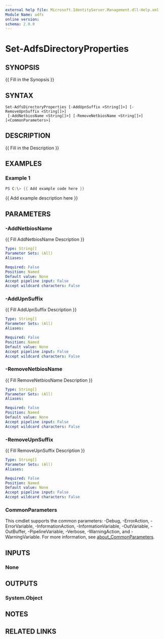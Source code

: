 ```yaml
---
external help file: Microsoft.IdentityServer.Management.dll-Help.xml
Module Name: adfs
online version:
schema: 2.0.0
---
```


# Set-AdfsDirectoryProperties

## SYNOPSIS
{{ Fill in the Synopsis }}

## SYNTAX

```
Set-AdfsDirectoryProperties [-AddUpnSuffix <String[]>] [-RemoveUpnSuffix <String[]>]
 [-AddNetbiosName <String[]>] [-RemoveNetbiosName <String[]>] [<CommonParameters>]
```

## DESCRIPTION
{{ Fill in the Description }}

## EXAMPLES

### Example 1
```powershell
PS C:\> {{ Add example code here }}
```

{{ Add example description here }}

## PARAMETERS

### -AddNetbiosName
{{ Fill AddNetbiosName Description }}

```yaml
Type: String[]
Parameter Sets: (All)
Aliases:

Required: False
Position: Named
Default value: None
Accept pipeline input: False
Accept wildcard characters: False
```

### -AddUpnSuffix
{{ Fill AddUpnSuffix Description }}

```yaml
Type: String[]
Parameter Sets: (All)
Aliases:

Required: False
Position: Named
Default value: None
Accept pipeline input: False
Accept wildcard characters: False
```

### -RemoveNetbiosName
{{ Fill RemoveNetbiosName Description }}

```yaml
Type: String[]
Parameter Sets: (All)
Aliases:

Required: False
Position: Named
Default value: None
Accept pipeline input: False
Accept wildcard characters: False
```

### -RemoveUpnSuffix
{{ Fill RemoveUpnSuffix Description }}

```yaml
Type: String[]
Parameter Sets: (All)
Aliases:

Required: False
Position: Named
Default value: None
Accept pipeline input: False
Accept wildcard characters: False
```

### CommonParameters
This cmdlet supports the common parameters: -Debug, -ErrorAction, -ErrorVariable, -InformationAction, -InformationVariable, -OutVariable, -OutBuffer, -PipelineVariable, -Verbose, -WarningAction, and -WarningVariable. For more information, see [about_CommonParameters](https://go.microsoft.com/fwlink/?LinkID=113216).

## INPUTS

### None

## OUTPUTS

### System.Object
## NOTES

## RELATED LINKS
